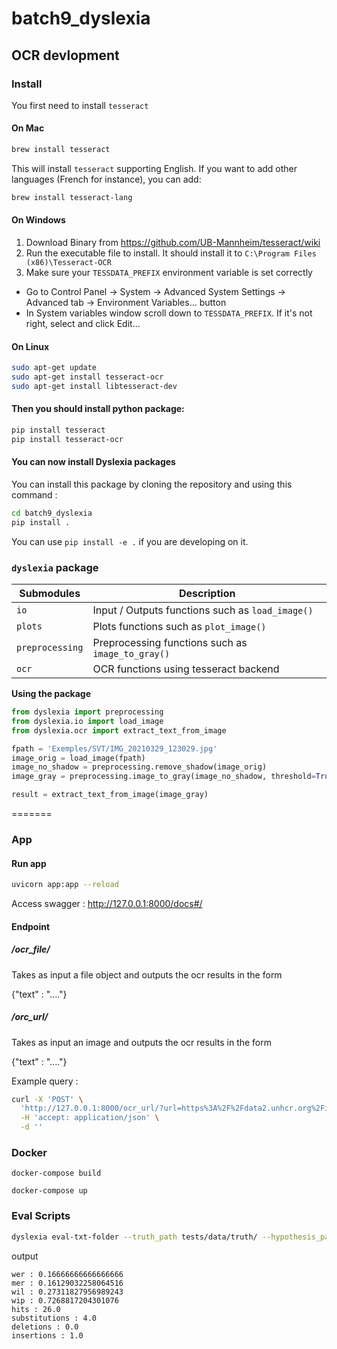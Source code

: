 # batch9_dyslexia


## OCR devlopment

### Install 

You first need to install `tesseract`

#### On Mac

```bash
brew install tesseract
```

This will install `tesseract` supporting English. If you want to add other languages (French for instance), you can add:

```bash
brew install tesseract-lang
```

#### On Windows

1. Download Binary from https://github.com/UB-Mannheim/tesseract/wiki 
2. Run the executable file to install. It should install it to `C:\Program Files (x86)\Tesseract-OCR`
3. Make sure your `TESSDATA_PREFIX` environment variable is set correctly
* Go to Control Panel -> System -> Advanced System Settings -> Advanced tab -> Environment Variables... button
* In System variables window scroll down to `TESSDATA_PREFIX`. If it's not right, select and click Edit...


#### On Linux

```bash
sudo apt-get update
sudo apt-get install tesseract-ocr
sudo apt-get install libtesseract-dev
```
#### Then you should install python package:

```bash
pip install tesseract
pip install tesseract-ocr
```

#### You can now install Dyslexia packages

You can install this package by cloning the repository and using this command :

```bash
cd batch9_dyslexia
pip install .
```

You can use `pip install -e .` if you are developing on it.


### `dyslexia` package

| Submodules | Description |
| ---------- | ----------- |
| `io` | Input / Outputs functions such as `load_image()` |
| `plots` | Plots functions such as `plot_image()` |
| `preprocessing` | Preprocessing functions such as `image_to_gray()` |
| `ocr` | OCR functions using tesseract backend |


**Using the package** 

```python
from dyslexia import preprocessing
from dyslexia.io import load_image
from dyslexia.ocr import extract_text_from_image

fpath = 'Exemples/SVT/IMG_20210329_123029.jpg'
image_orig = load_image(fpath)
image_no_shadow = preprocessing.remove_shadow(image_orig)
image_gray = preprocessing.image_to_gray(image_no_shadow, threshold=True)

result = extract_text_from_image(image_gray)
```

=======

### App

#### Run app
```bash
uvicorn app:app --reload
```
Access swagger : http://127.0.0.1:8000/docs#/
#### Endpoint

##### /ocr_file/

Takes as input a file object and outputs the ocr results in the form

{"text" : "...."}

##### /orc_url/

Takes as input an image and outputs the ocr results in the form

{"text" : "...."}

Example query : 

```bash
curl -X 'POST' \
  'http://127.0.0.1:8000/ocr_url/?url=https%3A%2F%2Fdata2.unhcr.org%2Fimages%2Fdocuments%2Fbig_4cda85d892a5c0b5dd63b510a9c83e9c9d06e739.jpg' \
  -H 'accept: application/json' \
  -d ''
```

### Docker
```
docker-compose build

docker-compose up
```

### Eval Scripts

```bash
dyslexia eval-txt-folder --truth_path tests/data/truth/ --hypothesis_path tests/data/hypothesis/
```

output
```
wer : 0.16666666666666666
mer : 0.16129032258064516
wil : 0.27311827956989243
wip : 0.7268817204301076
hits : 26.0
substitutions : 4.0
deletions : 0.0
insertions : 1.0
```
